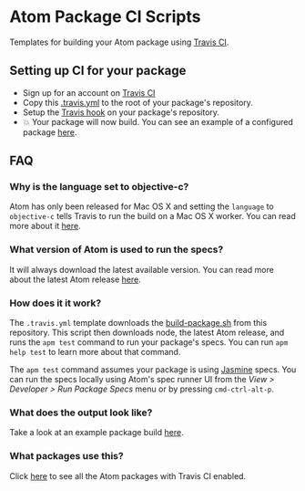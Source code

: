 # Atom Package CI Scripts

Templates for building your Atom package using [Travis CI](https://travis-ci.org).

## Setting up CI for your package

* Sign up for an account on [Travis CI](https://travis-ci.org)
* Copy this [.travis.yml](https://raw.githubusercontent.com/atom/ci/master/.travis.yml)
  to the root of your package's repository.
* Setup the [Travis hook](http://docs.travis-ci.com/user/getting-started/#Step-two%3A-Activate-GitHub-Webhook)
  on your package's repository.
* :boom: Your package will now build. You can see an example of a configured
  package [here](https://travis-ci.org/atom/wrap-guide).

## FAQ

### Why is the language set to objective-c?

Atom has only been released for Mac OS X and setting the `language` to
`objective-c` tells Travis to run the build on a Mac OS X worker. You can
read more about it [here](http://blog.travis-ci.com/introducing-mac-ios-rubymotion-testing).

### What version of Atom is used to run the specs?

It will always download the latest available version. You can read more about
the latest Atom release [here](https://atom.io/releases).

### How does it it work?

The `.travis.yml` template downloads the [build-package.sh](https://raw.githubusercontent.com/atom/ci/master/build-package.sh)
from this repository.  This script then downloads node, the latest Atom release,
and runs the `apm test` command to run your package's specs. You can run
`apm help test` to learn more about that command.

The `apm test` command assumes your package is using [Jasmine](http://jasmine.github.io)
specs. You can run the specs locally using Atom's spec runner UI from the
_View > Developer > Run Package Specs_ menu or by pressing `cmd-ctrl-alt-p`.

### What does the output look like?

Take a look at an example package build [here](https://travis-ci.org/atom/wrap-guide/builds/23774579).

### What packages use this?

Click [here](https://github.com/search?q=https%3A%2F%2Fraw.githubusercontent.com%2Fatom%2Fci%2Fmaster%2Fbuild-package.sh+path%3A.travis.yml&type=Code) to
see all the Atom packages with Travis CI enabled.
